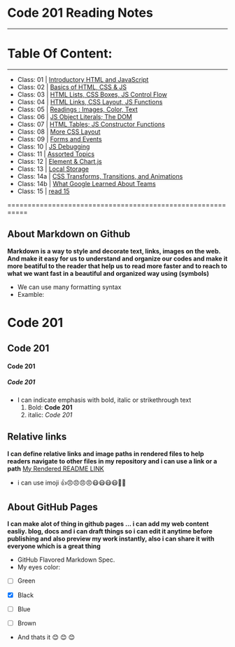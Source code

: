 # Code 201 Reading Notes
------------------------

# Table Of Content:
-------------------------
- Class: 01  | [Introductory HTML and JavaScript](https://omarxzain.github.io/reading-notes/class-01)
- Class: 02  | [  Basics of HTML, CSS & JS  ](https://omarxzain.github.io/reading-notes/class-02)
- Class: 03  | [HTML Lists, CSS Boxes, JS Control Flow](https://omarxzain.github.io/reading-notes/class-03)
- Class: 04  | [HTML Links, CSS Layout, JS Functions](https://omarxzain.github.io/reading-notes/class-04)
- Class: 05  | [Readings : Images, Color, Text](https://omarxzain.github.io/reading-notes/class-05)
- Class: 06  | [JS Object Literals; The DOM](https://omarxzain.github.io/reading-notes/class-06)
- Class: 07  | [HTML Tables; JS Constructor Functions](https://omarxzain.github.io/reading-notes/class-07)
- Class: 08  | [More CSS Layout](https://omarxzain.github.io/reading-notes/class-08)
- Class: 09  | [Forms and Events](https://omarxzain.github.io/reading-notes/class-09)
- Class: 10  | [JS Debugging](https://omarxzain.github.io/reading-notes/class-10)
- Class: 11  | [Assorted Topics](https://omarxzain.github.io/reading-notes/class-11)
- Class: 12  | [Element & Chart.js](https://omarxzain.github.io/reading-notes/class-12)
- Class: 13  | [Local Storage](https://omarxzain.github.io/reading-notes/class-13)
- Class: 14a  | [CSS Transforms, Transitions, and Animations](https://omarxzain.github.io/reading-notes/class-14a)
- Class: 14b  | [What Google Learned About Teams](https://omarxzain.github.io/reading-notes/class-14b)
- Class: 15  | [read 15](https://omarxzain.github.io/reading-notes/class-15)




===========================================================

## About Markdown on Github
**Markdown is a way to style and decorate text, links, images on the web.
And make it easy for us to understand and organize our codes and make it more beatiful to the reader that help us to read more faster and to reach to what we want fast in a beautiful and organized way using (symbols)**

- We can use many formatting syntax
- Examble:
# Code 201 
## Code 201
#### Code 201
##### Code 201

- I can indicate emphasis with bold, italic or strikethrough text
  1. Bold:  **Code 201**
  2. italic:  *Code 201*


## Relative links
__I can define relative links and image paths in rendered files to help readers navigate to other files in my repository
and i can use a link or a path__
[My Rendered README LINK](https://github.com/omarXzain/reading-notes/blob/master/README.md)

- i can use imoji
 :+1::angry::angry::angry::angry::mask::mask::mask::mask::new_moon_with_face::cherries:
 
 ## About GitHub Pages
 **I can make alot of thing in github pages ... i can add my web content easliy.  blog, docs and i can draft things so i can edit it anytime before publishing and also preview my work instantly, also i can share it with everyone which is a great thing**
 
 - GitHub Flavored Markdown Spec.
- My eyes color:
 - [ ] Green
- [x] Black
- [ ] Blue
- [ ] Brown




- And thats it :blush: :blush: :blush:
